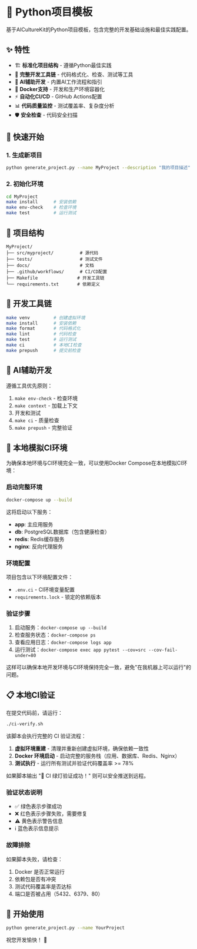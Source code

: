 # 🚀 Python项目模板

基于AICultureKit的Python项目模板，包含完整的开发基础设施和最佳实践配置。

## ✨ 特性

- 🏗️ **标准化项目结构** - 遵循Python最佳实践
- 🔧 **完整开发工具链** - 代码格式化、检查、测试等工具
- 🤖 **AI辅助开发** - 内置AI工作流程和指引
- 🐳 **Docker支持** - 开发和生产环境容器化
- ⚡ **自动化CI/CD** - GitHub Actions配置
- 📊 **代码质量监控** - 测试覆盖率、复杂度分析
- 🛡️ **安全检查** - 代码安全扫描

## 🚀 快速开始

### 1. 生成新项目

```bash
python generate_project.py --name MyProject --description "我的项目描述"
```

### 2. 初始化环境

```bash
cd MyProject
make install      # 安装依赖
make env-check    # 检查环境
make test         # 运行测试
```

## 📁 项目结构

```
MyProject/
├── src/myproject/          # 源代码
├── tests/                  # 测试文件
├── docs/                   # 文档
├── .github/workflows/      # CI/CD配置
├── Makefile               # 开发工具链
└── requirements.txt       # 依赖定义
```

## 🔧 开发工具链

```bash
make venv         # 创建虚拟环境
make install      # 安装依赖
make format       # 代码格式化
make lint         # 代码检查
make test         # 运行测试
make ci           # 本地CI检查
make prepush      # 提交前检查
```

## 🤖 AI辅助开发

遵循工具优先原则：
1. `make env-check` - 检查环境
2. `make context` - 加载上下文
3. 开发和测试
4. `make ci` - 质量检查
5. `make prepush` - 完整验证

## 🐳 本地模拟CI环境

为确保本地环境与CI环境完全一致，可以使用Docker Compose在本地模拟CI环境：

### 启动完整环境
```bash
docker-compose up --build
```

这将启动以下服务：
- **app**: 主应用服务
- **db**: PostgreSQL数据库（包含健康检查）
- **redis**: Redis缓存服务
- **nginx**: 反向代理服务

### 环境配置
项目包含以下环境配置文件：
- `.env.ci` - CI环境变量配置
- `requirements.lock` - 锁定的依赖版本

### 验证步骤
1. 启动服务：`docker-compose up --build`
2. 检查服务状态：`docker-compose ps`
3. 查看应用日志：`docker-compose logs app`
4. 运行测试：`docker-compose exec app pytest --cov=src --cov-fail-under=80`

这样可以确保本地开发环境与CI环境保持完全一致，避免"在我机器上可以运行"的问题。

## 📋 本地CI验证

在提交代码前，请运行：
```bash
./ci-verify.sh
```

该脚本会执行完整的 CI 验证流程：
1. **虚拟环境重建** - 清理并重新创建虚拟环境，确保依赖一致性
2. **Docker 环境启动** - 启动完整的服务栈（应用、数据库、Redis、Nginx）
3. **测试执行** - 运行所有测试并验证代码覆盖率 >= 78%

如果脚本输出 "🎉 CI 绿灯验证成功！" 则可以安全推送到远程。

### 验证状态说明
- ✅ 绿色表示步骤成功
- ❌ 红色表示步骤失败，需要修复
- ⚠️ 黄色表示警告信息
- ℹ️ 蓝色表示信息提示

### 故障排除
如果脚本失败，请检查：
1. Docker 是否正常运行
2. 依赖包是否有冲突
3. 测试代码覆盖率是否达标
4. 端口是否被占用（5432、6379、80）

## 🎉 开始使用

```bash
python generate_project.py --name YourProject
```

祝您开发愉快！ 🚀
